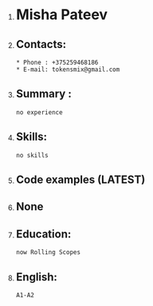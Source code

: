 1.  # Misha Pateev
2.  ## Contacts:
        * Phone : +375259468186
        * E-mail: tokensmix@gmail.com
3.  ## Summary :
        no experience
4.  ## Skills:
        no skills
5.  ## Code examples (LATEST)
6.  ## None
7.  ## Education:
        now Rolling Scopes
8.  ## English:
        A1-A2
